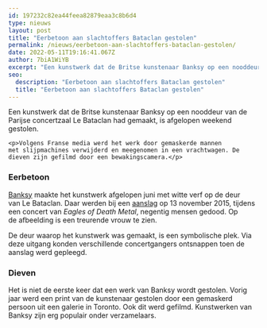 ```yaml
---
id: 197232c82ea44feea82879eaa3c8b6d4
type: nieuws
layout: post
title: "Eerbetoon aan slachtoffers Bataclan gestolen"
permalink: /nieuws/eerbetoon-aan-slachtoffers-bataclan-gestolen/
date: 2022-05-11T19:16:41.067Z
author: 7biA1WiYB
excerpt: "Een kunstwerk dat de Britse kunstenaar Banksy op een nooddeur van de Parijse concertzaal Le Bataclan had gemaakt, is afgelopen weekend gestolen.  "
seo:
  description: "Eerbetoon aan slachtoffers Bataclan gestolen"
  title: "Eerbetoon aan slachtoffers Bataclan gestolen"
---
```

Een kunstwerk dat de Britse kunstenaar Banksy op een nooddeur van de Parijse concertzaal Le Bataclan had gemaakt, is afgelopen weekend gestolen.  

    <p>Volgens Franse media werd het werk door gemaskerde mannen met slijpmachines verwijderd en meegenomen in een vrachtwagen. De dieven zijn gefilmd door een bewakingscamera.</p>
<h3>Eerbetoon</h3>
<p><a href="https://original.sevendays.nl/nieuws/nieuwe-banksy%E2%80%99s-opgedoken-parijs" target="_blank">Banksy</a> maakte het kunstwerk afgelopen juni met witte verf op de deur van Le Bataclan. Daar werden bij een <a href="https://original.sevendays.nl/nieuws/wat-gebeurde-er-parijs" target="_blank">aanslag</a> op 13 november 2015, tijdens een concert van<em> Eagles of Death Metal</em>, negentig mensen gedood. Op de afbeelding is een treurende vrouw te zien.</p>
<p>De deur waarop het kunstwerk was gemaakt, is een symbolische plek. Via deze uitgang konden verschillende concertgangers ontsnappen toen de aanslag werd gepleegd.</p>
<h3>Dieven</h3>
<p>Het is niet de eerste keer dat een werk van Banksy wordt gestolen. Vorig jaar werd een print van de kunstenaar gestolen door een gemaskerd persoon uit een galerie in Toronto. Ook dit werd gefilmd. Kunstwerken van Banksy zijn erg populair onder verzamelaars.</p>  
